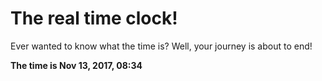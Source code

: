# The real time clock!

Ever wanted to know what the time is? Well, your journey is about to end!

**The time is Nov 13, 2017, 08:34**